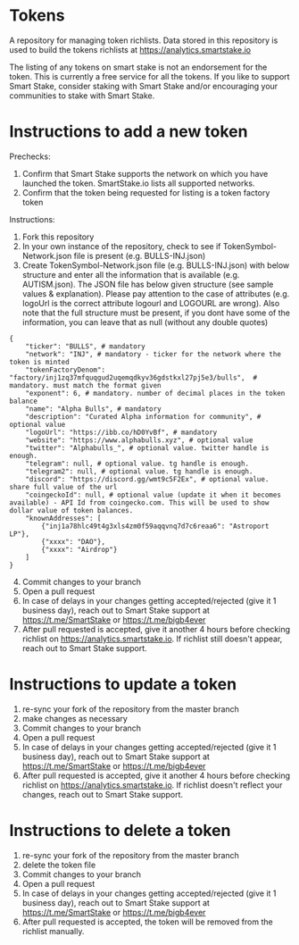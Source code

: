 # Tokens
A repository for managing token richlists. Data stored in this repository is used to build the tokens richlists at https://analytics.smartstake.io

The listing of any tokens on smart stake is not an endorsement for the token. This is currently a free service for all the tokens. If you like to support Smart Stake, consider staking with Smart Stake and/or encouraging your communities to stake with Smart Stake.


# Instructions to add a new token

Prechecks:
 1. Confirm that Smart Stake supports the network on which you have launched the token. SmartStake.io lists all supported networks.
 2. Confirm that the token being requested for listing is a token factory token

Instructions:
 1. Fork this repository
 2. In your own instance of the repository, check to see if TokenSymbol-Network.json file is present (e.g. BULLS-INJ.json)
 3. Create TokenSymbol-Network.json file (e.g. BULLS-INJ.json) with below structure and enter all the information that is available (e.g. AUTISM.json). The JSON file has below given structure (see sample values & explanation). Please pay attention to the case of attributes (e.g. logoUrl is the correct attribute logourl and LOGOURL are wrong). Also note that the full structure must be present, if you dont have some of the information, you can leave that as null (without any double quotes)
 
```   
{
    "ticker": "BULLS", # mandatory
    "network": "INJ", # mandatory - ticker for the network where the token is minted
    "tokenFactoryDenom": "factory/inj1zq37mfquqgud2uqemqdkyv36gdstkxl27pj5e3/bulls",  # mandatory. must match the format given
    "exponent": 6, # mandatory. number of decimal places in the token balance
    "name": "Alpha Bulls", # mandatory
    "description": "Curated Alpha information for community", # optional value
    "logoUrl": "https://ibb.co/hD0YvBf", # mandatory
    "website": "https://www.alphabulls.xyz", # optional value
    "twitter": "Alphabulls_", # optional value. twitter handle is enough.
    "telegram": null, # optional value. tg handle is enough.
    "telegram2": null, # optional value. tg handle is enough.
    "discord": "https://discord.gg/wmt9c5F2Ex", # optional value. share full value of the url
    "coingeckoId": null, # optional value (update it when it becomes available) - API Id from coingecko.com. This will be used to show dollar value of token balances.
    "knownAddresses": [
        {"inj1a78hlc49t4g3xls4zm0f59aqqvnq7d7c6reaa6": "Astroport LP"},
        {"xxxx": "DAO"},
        {"xxxx": "Airdrop"}
    ]
}
```
 4. Commit changes to your branch
 5. Open a pull request
 6. In case of delays in your changes getting accepted/rejected (give it 1 business day), reach out to Smart Stake support at https://t.me/SmartStake or https://t.me/bigb4ever
 7. After pull requested is accepted, give it another 4 hours before checking richlist on https://analytics.smartstake.io. If richlist still doesn't appear, reach out to Smart Stake support.


# Instructions to update a token
 1. re-sync your fork of the repository from the master branch
 2. make changes as necessary
 3. Commit changes to your branch
 4. Open a pull request
 5. In case of delays in your changes getting accepted/rejected (give it 1 business day), reach out to Smart Stake support at https://t.me/SmartStake or https://t.me/bigb4ever
 6. After pull requested is accepted, give it another 4 hours before checking richlist on https://analytics.smartstake.io. If richlist doesn't reflect your changes, reach out to Smart Stake support.


# Instructions to delete a token
 1. re-sync your fork of the repository from the master branch
 2. delete the token file
 3. Commit changes to your branch
 4. Open a pull request
 5. In case of delays in your changes getting accepted/rejected (give it 1 business day), reach out to Smart Stake support at https://t.me/SmartStake or https://t.me/bigb4ever
 6. After pull requested is accepted, the token will be removed from the richlist manually.
